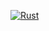 [![Rust](https://github.com/s-kip/zero2prod/actions/workflows/ci.yml/badge.svg)](https://github.com/s-kip/zero2prod/actions/workflows/ci.yml)
